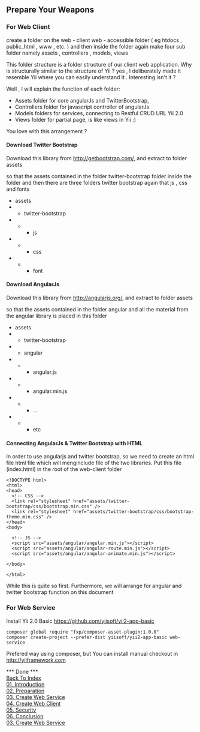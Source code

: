 ## Prepare Your Weapons

### For Web Client
create a folder on the web - client web - accessible folder ( eg htdocs , public_html , www , etc. ) and then inside the folder again make four sub folder namely assets , controllers , models, views

This folder structure is a folder structure of our client web application. Why is structurally similar to the structure of Yii ? yes , I deliberately made ​​it resemble Yii where you can easily understand it . Interesting isn't it ?

Well , I will explain the function of each folder:
-	Assets folder for core angularJs and TwitterBootstrap, 
-	Controllers folder for javascript controller of angularJs
-	Models folders for services, connecting to Restful CRUD URL Yii 2.0
-	Views folder for partial page, is like views in Yii :)

You love with this arrangement ?

#### Download Twitter Bootstrap
Download this library from http://getbootstrap.com/, and extract to folder assets

so that the assets contained in the folder twitter-bootstrap folder inside the folder and then there are three folders twitter bootstrap again that js , css and fonts
+ assets
+ + twitter-bootstrap
+ + + js
+ + + css
+ + + font

#### Download AngularJs
Download this library from http://angularjs.org/, and extract to folder assets

so that the assets contained in the folder angular and all the material from the angular library is placed in this folder
+ assets
+ + twitter-bootstrap
+ + angular
+ + + angular.js
+ + + angular.min.js
+ + + ...
+ + + etc

#### Connecting AngularJs & Twitter Bootstrap with HTML
In order to use angularjs and twitter bootstrap, so we need to create an html file html file which will menginclude file of the two libraries. Put this file (index.html) in the root of the web-client folder

```
<!DOCTYPE html>
<html>
<head>
  <!-- CSS -->
  <link rel="stylesheet" href="assets/twitter-bootstrap/css/bootstrap.min.css" />
  <link rel="stylesheet" href="assets/twitter-bootstrap/css/bootstrap-theme.min.css" />
</head>
<body>
  
  <!-- JS -->
  <script src="assets/angular/angular.min.js"></script>
  <script src="assets/angular/angular-route.min.js"></script>
  <script src="assets/angular/angular-animate.min.js"></script>
  
</body>

</html>
```

While this is quite so first. Furthermore, we will arrange for angular and twitter bootstrap function on this document

### For Web Service

Install Yii 2.0 Basic https://github.com/yiisoft/yii2-app-basic
```
composer global require "fxp/composer-asset-plugin:1.0.0"
composer create-project --prefer-dist yiisoft/yii2-app-basic web-service
```
Prefered way using composer, but You can install manual checkout in http://yiiframework.com

*** Done ***<br>
[Back To Index](index.md) <br>
[01. Introduction](01-introduction.md) <br> 
[02. Preparation](02-preparation.md) <br>
[03. Create Web Service](03-create-web-service.md) <br>
[04. Create Web Client](04-create-web-client.md) <br>
[05. Security](05-security.md) <br>
[06. Conclusion](06-conclusion.md) <br>
[03. Create Web Service](03-create-web-service.md) <br>
